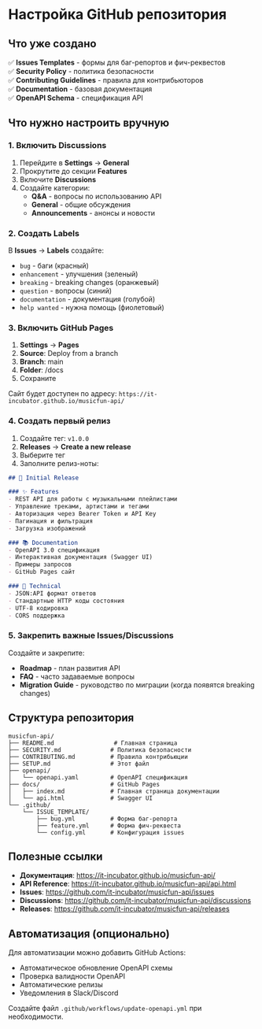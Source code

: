 # Настройка GitHub репозитория

## Что уже создано

✅ **Issues Templates** - формы для баг-репортов и фич-реквестов  
✅ **Security Policy** - политика безопасности  
✅ **Contributing Guidelines** - правила для контрибьюторов  
✅ **Documentation** - базовая документация  
✅ **OpenAPI Schema** - спецификация API  

## Что нужно настроить вручную

### 1. Включить Discussions

1. Перейдите в **Settings** → **General**
2. Прокрутите до секции **Features**
3. Включите **Discussions**
4. Создайте категории:
   - **Q&A** - вопросы по использованию API
   - **General** - общие обсуждения
   - **Announcements** - анонсы и новости

### 2. Создать Labels

В **Issues** → **Labels** создайте:

- `bug` - баги (красный)
- `enhancement` - улучшения (зеленый)
- `breaking` - breaking changes (оранжевый)
- `question` - вопросы (синий)
- `documentation` - документация (голубой)
- `help wanted` - нужна помощь (фиолетовый)

### 3. Включить GitHub Pages

1. **Settings** → **Pages**
2. **Source**: Deploy from a branch
3. **Branch**: main
4. **Folder**: /docs
5. Сохраните

Сайт будет доступен по адресу: `https://it-incubator.github.io/musicfun-api/`

### 4. Создать первый релиз

1. Создайте тег: `v1.0.0`
2. **Releases** → **Create a new release**
3. Выберите тег
4. Заполните релиз-ноты:

```markdown
## 🚀 Initial Release

### ✨ Features
- REST API для работы с музыкальными плейлистами
- Управление треками, артистами и тегами
- Авторизация через Bearer Token и API Key
- Пагинация и фильтрация
- Загрузка изображений

### 📚 Documentation
- OpenAPI 3.0 спецификация
- Интерактивная документация (Swagger UI)
- Примеры запросов
- GitHub Pages сайт

### 🔧 Technical
- JSON:API формат ответов
- Стандартные HTTP коды состояния
- UTF-8 кодировка
- CORS поддержка
```

### 5. Закрепить важные Issues/Discussions

Создайте и закрепите:

- **Roadmap** - план развития API
- **FAQ** - часто задаваемые вопросы
- **Migration Guide** - руководство по миграции (когда появятся breaking changes)

## Структура репозитория

```
musicfun-api/
├── README.md                 # Главная страница
├── SECURITY.md              # Политика безопасности
├── CONTRIBUTING.md          # Правила контрибьюции
├── SETUP.md                 # Этот файл
├── openapi/
│   └── openapi.yaml         # OpenAPI спецификация
├── docs/                    # GitHub Pages
│   ├── index.md             # Главная страница документации
│   └── api.html             # Swagger UI
└── .github/
    └── ISSUE_TEMPLATE/
        ├── bug.yml          # Форма баг-репорта
        ├── feature.yml      # Форма фич-реквеста
        └── config.yml       # Конфигурация issues
```

## Полезные ссылки

- **Документация**: https://it-incubator.github.io/musicfun-api/
- **API Reference**: https://it-incubator.github.io/musicfun-api/api.html
- **Issues**: https://github.com/it-incubator/musicfun-api/issues
- **Discussions**: https://github.com/it-incubator/musicfun-api/discussions
- **Releases**: https://github.com/it-incubator/musicfun-api/releases

## Автоматизация (опционально)

Для автоматизации можно добавить GitHub Actions:

- Автоматическое обновление OpenAPI схемы
- Проверка валидности OpenAPI
- Автоматические релизы
- Уведомления в Slack/Discord

Создайте файл `.github/workflows/update-openapi.yml` при необходимости. 